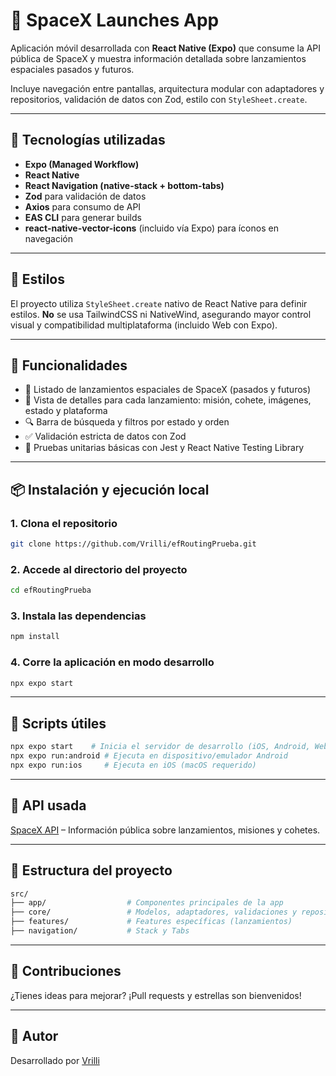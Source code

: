 # 🚀 SpaceX Launches App

Aplicación móvil desarrollada con **React Native (Expo)** que consume la API pública de SpaceX y muestra información detallada sobre lanzamientos espaciales pasados y futuros.

Incluye navegación entre pantallas, arquitectura modular con adaptadores y repositorios, validación de datos con Zod, estilo con `StyleSheet.create`.

---

## 🧠 Tecnologías utilizadas

* **Expo (Managed Workflow)**
* **React Native**
* **React Navigation (native-stack + bottom-tabs)**
* **Zod** para validación de datos
* **Axios** para consumo de API
* **EAS CLI** para generar builds
* **react-native-vector-icons** (incluido vía Expo) para íconos en navegación

---

## 🎨 Estilos

El proyecto utiliza `StyleSheet.create` nativo de React Native para definir estilos.
**No** se usa TailwindCSS ni NativeWind, asegurando mayor control visual y compatibilidad multiplataforma (incluido Web con Expo).

---

## 📱 Funcionalidades

* 🚁 Listado de lanzamientos espaciales de SpaceX (pasados y futuros)
* 📄 Vista de detalles para cada lanzamiento: misión, cohete, imágenes, estado y plataforma
* 🔍 Barra de búsqueda y filtros por estado y orden
* ✅ Validación estricta de datos con Zod
* 🤖 Pruebas unitarias básicas con Jest y React Native Testing Library

---

## 📦 Instalación y ejecución local

### 1. Clona el repositorio

```bash
git clone https://github.com/Vrilli/efRoutingPrueba.git
```

### 2. Accede al directorio del proyecto

```bash
cd efRoutingPrueba
```

### 3. Instala las dependencias

```bash
npm install
```

### 4. Corre la aplicación en modo desarrollo

```bash
npx expo start
```

---

## 🧪 Scripts útiles

```bash
npx expo start    # Inicia el servidor de desarrollo (iOS, Android, Web)
npx expo run:android # Ejecuta en dispositivo/emulador Android
npx expo run:ios     # Ejecuta en iOS (macOS requerido)
```

---

## 🔗 API usada

[SpaceX API](https://github.com/r-spacex/SpaceX-API) – Información pública sobre lanzamientos, misiones y cohetes.

---

## 📁 Estructura del proyecto

```bash
src/
├── app/                  # Componentes principales de la app
├── core/                 # Modelos, adaptadores, validaciones y repositorios
├── features/             # Features específicas (lanzamientos)
├── navigation/           # Stack y Tabs
```

---

## 🤝 Contribuciones

¿Tienes ideas para mejorar? ¡Pull requests y estrellas son bienvenidos!

---

## 🥀 Autor

Desarrollado por [Vrilli](https://github.com/Vrilli)
